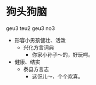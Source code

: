 



# 狗头狗脑
geu3 teu2 geu3 no3
+ 形容小男孩健壮、活泼
  * 兴化方言词典
    - 你家小孙子～的，好玩㗁。
+ 健康、结实
  * 泰县方言志
    - 这伢儿～，个个欢喜。

